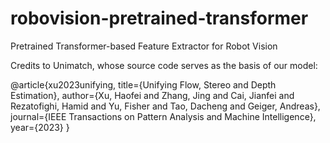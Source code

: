 # robovision-pretrained-transformer
Pretrained Transformer-based Feature Extractor for Robot Vision

Credits to Unimatch, whose source code serves as the basis of our model:

@article{xu2023unifying,
  title={Unifying Flow, Stereo and Depth Estimation},
  author={Xu, Haofei and Zhang, Jing and Cai, Jianfei and Rezatofighi, Hamid and Yu, Fisher and Tao, Dacheng and Geiger, Andreas},
  journal={IEEE Transactions on Pattern Analysis and Machine Intelligence},
  year={2023}
}
